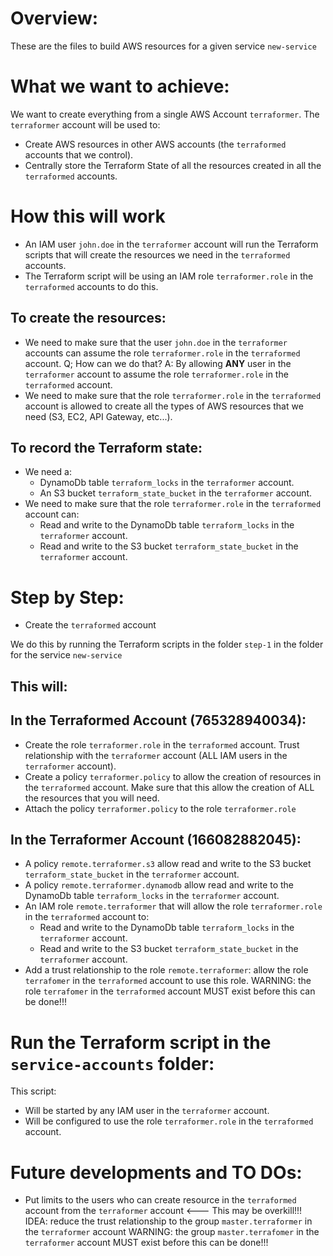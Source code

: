 # Overview:

These are the files to build AWS resources for a given service `new-service`

# What we want to achieve:

We want to create everything from a single AWS Account `terraformer`.
The `terraformer` account will be used to:
- Create AWS resources in other AWS accounts (the `terraformed` accounts that we control).
- Centrally store the Terraform State of all the resources created in all the `terraformed` accounts.

# How this will work

- An IAM user `john.doe` in the `terraformer` account will run the Terraform scripts that will create the resources we need in the `terraformed` accounts.
- The Terraform script will be using an IAM role `terraformer.role` in the `terraformed` accounts to do this.

## To create the resources:

- We need to make sure that the user `john.doe` in the `terraformer` accounts can assume the role `terraformer.role` in the `terraformed` account. 
Q; How can we do that? 
A: By allowing **ANY** user in the `terraformer` account to assume the role `terraformer.role` in the `terraformed` account.
- We need to make sure that the role `terraformer.role` in the `terraformed` account is allowed to create all the types of AWS resources that we need (S3, EC2, API Gateway, etc...).

## To record the Terraform state:

- We need a:
    - DynamoDb table `terraform_locks` in the `terraformer` account.
    - An S3 bucket `terraform_state_bucket` in the  `terraformer` account.
- We need to make sure that the role `terraformer.role` in the `terraformed` account can:
    - Read and write to the DynamoDb table `terraform_locks` in the `terraformer` account.
    - Read and write to the S3 bucket `terraform_state_bucket` in the  `terraformer` account.

# Step by Step:

- Create the `terraformed` account

We do this by running the Terraform scripts in the folder `step-1` in the folder for the service `new-service`

This will:
- 

## In the Terraformed Account (765328940034):

- Create the role `terraformer.role` in the `terraformed` account.
Trust relationship with the `terraformer` account (ALL IAM users in the `terraformer` account).
- Create a policy `terraformer.policy` to allow the creation of resources in the `terraformed` account.
Make sure that this allow the creation of ALL the resources that you will need.
- Attach the policy `terraformer.policy` to the role `terraformer.role`

## In the Terraformer Account (166082882045):

- A policy `remote.terraformer.s3` allow read and write to the S3 bucket `terraform_state_bucket` in the  `terraformer` account.
- A policy `remote.terraformer.dynamodb` allow read and write to the DynamoDb table `terraform_locks` in the `terraformer` account.
- An IAM role `remote.terraformer` that will allow the role `terraformer.role` in the `terraformed` account to:
    - Read and write to the DynamoDb table `terraform_locks` in the `terraformer` account.
    - Read and write to the S3 bucket `terraform_state_bucket` in the  `terraformer` account.
- Add a trust relationship to the role `remote.terraformer`: allow the role `terrafomer` in the `terraformed` account to use this role.
WARNING: the role `terrafomer` in the `terraformed` account MUST exist before this can be done!!!

# Run the Terraform script in the `service-accounts` folder:

This script:
- Will be started by any IAM user in the `terraformer` account.
- Will be configured to use the role `terraformer.role` in the `terraformed` account.





# Future developments and TO DOs:

- Put limits to the users who can create resource in the `terraformed` account from the `terraformer` account <--- This may be overkill!!!
IDEA: reduce the trust relationship to the group `master.terraformer` in the `terraformer` account
WARNING: the group `master.terrafomer` in the `terraformer` account MUST exist before this can be done!!!